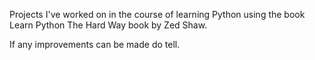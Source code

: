 Projects I've worked on in the course of learning Python
using the book Learn Python The Hard Way book by Zed Shaw.

If any improvements can be made do tell.
